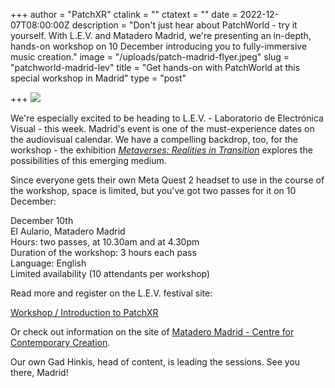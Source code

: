 +++
author = "PatchXR"
ctalink = ""
ctatext = ""
date = 2022-12-07T08:00:00Z
description = "Don't just hear about PatchWorld - try it yourself. With L.E.V. and Matadero Madrid, we're presenting an in-depth, hands-on workshop on 10 December introducing you to fully-immersive music creation."
image = "/uploads/patch-madrid-flyer.jpeg"
slug = "patchworld-madrid-lev"
title = "Get hands-on with PatchWorld at this special workshop in Madrid"
type = "post"

+++
![](/uploads/patch-madrid-flyer.jpeg)

We're especially excited to be heading to L.E.V. - Laboratorio de Electrónica Visual - this week. Madrid's event is one of the must-experience dates on the audiovisual calendar. We have a compelling backdrop, too, for the workshop - the exhibition [_Metaverses: Realities in Transition_](https://levfestival.com/22/en/lev-madrid/metaversos-realidades-en-transicion/) explores the possibilities of this emerging medium.

Since everyone gets their own Meta Quest 2 headset to use in the course of the workshop, space is limited, but you've got two passes for it on 10 December:

December 10th  
El Aulario, Matadero Madrid  
Hours: two passes, at 10.30am and at 4.30pm  
Duration of the workshop: 3 hours each pass  
Language: English  
Limited availability (10 attendants per workshop)

Read more and register on the L.E.V. festival site:

[Workshop / Introduction to PatchXR](https://levfestival.com/22/en/lev-madrid/workshop-introduction-to-patchxr/)

Or check out information on the site of [Matadero Madrid - Centre for Contemporary Creation](https://www.mataderomadrid.org/en/schedule/introduction-patchxr).

Our own Gad Hinkis, head of content, is leading the sessions. See you there, Madrid!